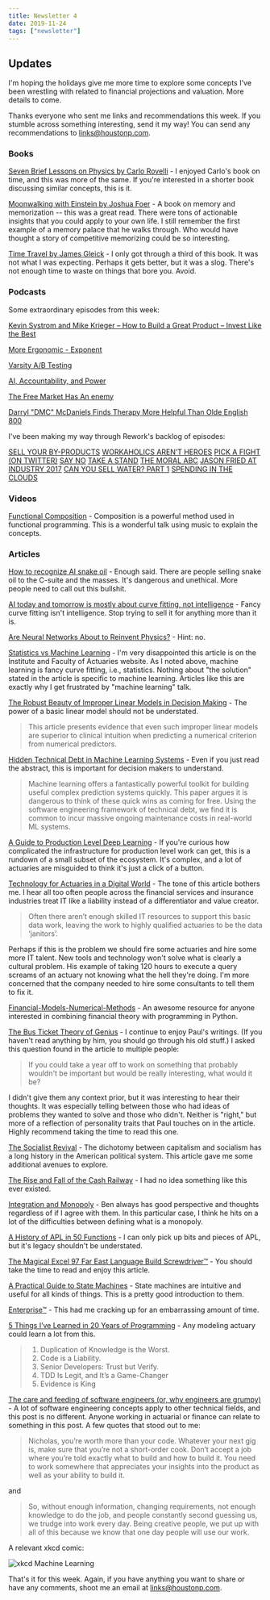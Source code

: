 ```yaml
---
title: Newsletter 4
date: 2019-11-24
tags: ["newsletter"]
---
```


## Updates

I'm hoping the holidays give me more time to explore some concepts I've been wrestling with related to financial projections and valuation. More details to come.

Thanks everyone who sent me links and recommendations this week. If you stumble across something interesting, send it my way! You can send any recommendations to [links@houstonp.com](mailto:links@houstonp.com).

<!--more-->

### Books

[Seven Brief Lessons on Physics by Carlo Rovelli](https://smile.amazon.com/Seven-Brief-Lessons-Physics-Rovelli/dp/0399184414?sa-no-redirect=1) - I enjoyed Carlo's book on time, and this was more of the same. If you're interested in a shorter book discussing similar concepts, this is it.

[Moonwalking with Einstein by Joshua Foer](https://smile.amazon.com/Moonwalking-Einstein-Science-Remembering-Everything/dp/0143120530?sa-no-redirect=1) - A book on memory and memorization -- this was a great read. There were tons of actionable insights that you could apply to your own life. I still remember the first example of a memory palace that he walks through. Who would have thought a story of competitive memorizing could be so interesting.

[Time Travel by James Gleick](https://smile.amazon.com/Time-Travel-History-James-Gleick/dp/0307908798?sa-no-redirect=1) - I only got through a third of this book. It was not what I was expecting. Perhaps it gets better, but it was a slog. There's not enough time to waste on things that bore you. Avoid.

### Podcasts

Some extraordinary episodes from this week:

[Kevin Systrom and Mike Krieger – How to Build a Great Product – Invest Like the Best](http://investorfieldguide.com/instagram/)

[More Ergonomic - Exponent](https://exponent.fm/episode-178-more-ergonomic/)

[Varsity A/B Testing](http://lineardigressions.com/episodes/2019/10/7/varsity-ab-testing)

[AI, Accountability, and Power](https://hbr.org/podcast/2019/11/ai-accountability-and-power)

[The Free Market Has An enemy](https://www.akimbo.link/blog/s-5-e-15-the-free-market-has-an-enemy)

[Darryl "DMC" McDaniels Finds Therapy More Helpful Than Olde English 800](https://www.hilariousworld.org/episode/2019/11/18/darryl-dmc-mcdaniels-finds-therapy-more-helpful-than-olde-english-800)

I've been making my way through Rework's backlog of episodes:

[SELL YOUR BY-PRODUCTS](https://rework.fm/sell-your-by-products/)
[WORKAHOLICS AREN’T HEROES](https://rework.fm/workaholics-arent-heroes/)
[PICK A FIGHT (ON TWITTER)](https://rework.fm/pick-a-fight/)
[SAY NO](https://rework.fm/say-no/)
[TAKE A STAND](https://rework.fm/take-a-stand/)
[THE MORAL ABC](https://rework.fm/moral-abc/)
[JASON FRIED AT INDUSTRY 2017](https://rework.fm/jason-fried-industry-2017/)
[CAN YOU SELL WATER? PART 1](https://rework.fm/can-you-sell-water-1/)
[SPENDING IN THE CLOUDS](https://rework.fm/spending-in-the-clouds/)

### Videos

[Functional Composition](https://www.youtube.com/watch?v=jyNqHsN3pEc) - Composition is a powerful method used in functional programming. This is a wonderful talk using music to explain the concepts.

### Articles

[How to recognize AI snake oil](https://www.cs.princeton.edu/~arvindn/talks/MIT-STS-AI-snakeoil.pdf) - Enough said. There are people selling snake oil to the C-suite and the masses. It's dangerous and unethical. More people need to call out this bullshit.

[AI today and tomorrow is mostly about curve fitting, not intelligence](https://diginomica.com/ai-curve-fitting-not-intelligence) - Fancy curve fitting isn't intelligence. Stop trying to sell it for anything more than it is.

[Are Neural Networks About to Reinvent Physics?](http://nautil.us/issue/78/atmospheres/are-neural-networks-about-to-reinvent-physics) - Hint: no. 

[Statistics vs Machine Learning](https://www.actuaries.org.uk/news-and-insights/news/statistics-vs-machine-learning) - I'm very disappointed this article is on the Institute and Faculty of Actuaries website. As I noted above, machine learning is fancy curve fitting, i.e., statistics. Nothing about "the solution" stated in the article is specific to machine learning. Articles like this are exactly why I get frustrated by "machine learning" talk. 

[The Robust Beauty of Improper Linear Models in Decision Making](http://citeseerx.ist.psu.edu/viewdoc/download?doi=10.1.1.188.5825&rep=rep1&type=pdf) - The power of a basic linear model should not be understated.

> This article presents evidence that even such improper linear models are superior to clinical intuition when predicting a numerical criterion from numerical predictors. 

[Hidden Technical Debt in Machine Learning Systems](https://papers.nips.cc/paper/5656-hidden-technical-debt-in-machine-learning-systems.pdf) - Even if you just read the abstract, this is important for decision makers to understand.

> Machine learning offers a fantastically powerful toolkit for building useful complex prediction systems quickly. This paper argues it is dangerous to think of these quick wins as coming for free. Using the software engineering framework of technical debt, we find it is common to incur massive ongoing maintenance costs in real-world ML systems.

[A Guide to Production Level Deep Learning](https://github.com/alirezadir/Production-Level-Deep-Learning/blob/master/README.md) - If you're curious how complicated the infrastructure for production level work can get, this is a rundown of a small subset of the ecosystem. It's complex, and a lot of actuaries are misguided to think it's just a click of a button.

[Technology for Actuaries in a Digital World](https://www.linkedin.com/pulse/technology-actuaries-digital-world-edward-vandenberg/) - The tone of this article bothers me. I hear all too often people across the financial services and insurance industries treat IT like a liability instead of a differentiator and value creator. 

> Often there aren’t enough skilled IT resources to support this basic data work, leaving the work to highly qualified actuaries to be the data ‘janitors’.

Perhaps if this is the problem we should fire some actuaries and hire some more IT talent. New tools and technology won't solve what is clearly a cultural problem. His example of taking 120 hours to execute a query screams of an actuary not knowing what the hell they're doing. I'm more concerned that the company needed to hire some consultants to tell them to fix it.

[Financial-Models-Numerical-Methods](https://github.com/cantaro86/Financial-Models-Numerical-Methods/blob/master/README.md) - An awesome resource for anyone interested in combining financial theory with programming in Python.

[The Bus Ticket Theory of Genius](http://paulgraham.com/genius.html) - I continue to enjoy Paul's writings. (If you haven't read anything by him, you should go through his old stuff.) I asked this question found in the article to multiple people:

> If you could take a year off to work on something that probably wouldn't be important but would be really interesting, what would it be?

I didn't give them any context prior, but it was interesting to hear their thoughts. It was especially telling between those who had ideas of problems they wanted to solve and those who didn't. Neither is "right," but more of a reflection of personality traits that Paul touches on in the article. Highly recommend taking the time to read this one.

[The Socialist Revival](https://americanaffairsjournal.org/2019/11/the-socialist-revival/) - The dichotomy between capitalism and socialism has a long history in the American political system. This article gave me some additional avenues to explore.

[The Rise and Fall of the Cash Railway](https://www.atlasobscura.com/articles/the-rise-and-fall-of-the-cash-railway) - I had no idea something like this ever existed.

[Integration and Monopoly](https://stratechery.com/2019/integration-and-monopoly/) - Ben always has good perspective and thoughts regardless of if I agree with them. In this particular case, I think he hits on a lot of the difficulties between defining what is a monopoly.

[A History of APL in 50 Functions](https://www.jsoftware.com/papers/50/) - I can only pick up bits and pieces of APL, but it's legacy shouldn't be understated.

[The Magical Excel 97 Far East Language Build Screwdriver™](https://devblogs.microsoft.com/oldnewthing/20191119-00/?p=103115) - You should take the time to read and enjoy this article.

[A Practical Guide to State Machines](https://deniskyashif.com/a-practical-guide-to-state-machines/) - State machines are intuitive and useful for all kinds of things. This is a pretty good introduction to them.

[Enterprise™](https://github.com/joaomilho/Enterprise/blob/master/README.md) - This had me cracking up for an embarrassing amount of time.

[5 Things I’ve Learned in 20 Years of Programming](https://daedtech.com/5-things-ive-learned-in-20-years-of-programming/) - Any modeling actuary could learn a lot from this.

> 1. Duplication of Knowledge is the Worst.
> 2. Code is a Liability.
> 3. Senior Developers: Trust but Verify.
> 4. TDD Is Legit, and It’s a Game-Changer
> 5. Evidence is King

[The care and feeding of software engineers (or, why engineers are grumpy)](https://humanwhocodes.com/blog/2012/06/12/the-care-and-feeding-of-software-engineers-or-why-engineers-are-grumpy) - A lot of software engineering concepts apply to other technical fields, and this post is no different. Anyone working in actuarial or finance can relate to something in this post. A few quotes that stood out to me:

> Nicholas, you’re worth more than your code. Whatever your next gig is, make sure that you’re not a short-order cook. Don’t accept a job where you’re told exactly what to build and how to build it. You need to work somewhere that appreciates your insights into the product as well as your ability to build it.

and

> So, without enough information, changing requirements, not enough knowledge to do the job, and people constantly second guessing us, we trudge into work every day. Being creative people, we put up with all of this because we know that one day people will use our work.

A relevant xkcd comic:

![xkcd Machine Learning](https://imgs.xkcd.com/comics/machine_learning.png)

That's it for this week. Again, if you have anything you want to share or have any comments, shoot me an email at [links@houstonp.com](mailto:links@houstonp.com).